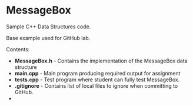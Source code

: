 # MessageBox
Sample C++ Data Structures code.

Base example used for GitHub lab. 

Contents:
- **MessageBox.h** - Contains the implementation of the MessageBox data structure
- **main.cpp**     - Main program producing required output for assignment
- **tests.cpp**    - Test program where student can fully test MessageBox.
- **.gitignore**   - Contains list of local files to ignore when committing to GitHub.
- 

